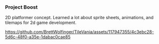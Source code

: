 ### Project Boost

2D platformer concept. Learned a lot about sprite sheets, animations, and tilemaps for 2d game development.



https://github.com/BrettWolfinger/TileVania/assets/117947355/4c3ebc28-5d6c-48f0-a35e-1dabac0cae85


